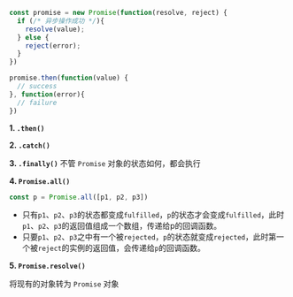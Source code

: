 ```javascript
const promise = new Promise(function(resolve, reject) {
  if (/* 异步操作成功 */){
    resolve(value);
  } else {
    reject(error);
  }
})

promise.then(function(value) {
  // success
}, function(error){
  // failure
})
```

**1. `.then()`**

**2. `.catch()`**

**3. `.finally()`**  不管 `Promise` 对象的状态如何，都会执行

**4. `Promise.all()`**

```javascript
const p = Promise.all([p1, p2, p3])
```
- 只有`p1`、`p2`、`p3`的状态都变成`fulfilled`，`p`的状态才会变成`fulfilled`，此时`p1`、`p2`、`p3`的返回值组成一个数组，传递给p的回调函数。
- 只要`p1`、`p2`、`p3`之中有一个被`rejected`，`p`的状态就变成`rejected`，此时第一个被`reject`的实例的返回值，会传递给`p`的回调函数。

**5. `Promise.resolve()`**

将现有的对象转为 `Promise` 对象
